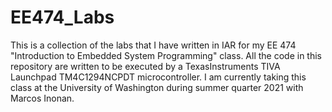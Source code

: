 # EE474_Labs

This is a collection of the labs that I have written in IAR for my EE 474 "Introduction to Embedded System Programming" class. All the code in this repository are written to be executed by a TexasInstruments TIVA Launchpad TM4C1294NCPDT microcontroller. I am currently taking this class at the University of Washington during summer quarter 2021 with Marcos Inonan.
